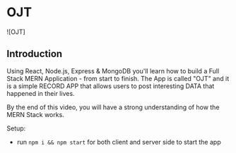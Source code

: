# OJT

![OJT]

## Introduction


Using React, Node.js, Express & MongoDB you'll learn how to build a Full Stack MERN Application - from start to finish. The App is called "OJT" and it is a simple RECORD APP that allows users to post interesting DATA that happened in their lives.

By the end of this video, you will have a strong understanding of how the MERN Stack works.

Setup:
- run ```npm i && npm start``` for both client and server side to start the app